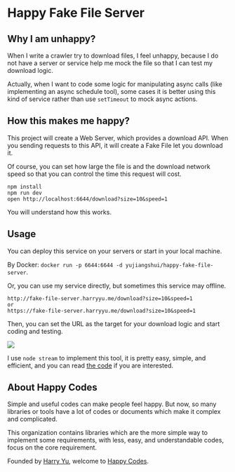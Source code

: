 # Happy Fake File Server

## Why I am unhappy?

When I write a crawler try to download files, I feel unhappy, because I do not have a server or service help me mock the file so that I can test my download logic.

Actually, when I want to code some logic for manipulating async calls (like implementing an async schedule tool), some cases it is better using this kind of service rather than use `setTimeout` to mock async actions.

## How this makes me happy?

This project will create a Web Server, which provides a download API. When you sending requests to this API, it will create a Fake File let you download it.

Of course, you can set how large the file is and the download network speed so that you can control the time this request will cost.

```
npm install
npm run dev
open http://localhost:6644/download?size=10&speed=1
```

You will understand how this works.

## Usage

You can deploy this service on your servers or start in your local machine.

By Docker: `docker run -p 6644:6644 -d yujiangshui/happy-fake-file-server`.

Or, you can use my service directly, but sometimes this service may offline.

```
http://fake-file-server.harryyu.me/download?size=10&speed=1
or
https://fake-file-server.harryyu.me/download?size=10&speed=1
```

Then, you can set the URL as the target for your download logic and start coding and testing.

![](./example/example.gif)

I use `node stream` to implement this tool, it is pretty easy, simple, and efficient, and you can read [the code](./src/index.ts) if you are interested.

## About Happy Codes

Simple and useful codes can make people feel happy. But now, so many libraries or tools have a lot of codes or documents which make it complex and complicated.

This organization contains libraries which are the more simple way to implement some requirements, with less, easy, and understandable codes, focus on the core requirement.

Founded by [Harry Yu](https://github.com/yujiangshui), welcome to [Happy Codes](https://github.com/happy-codes).